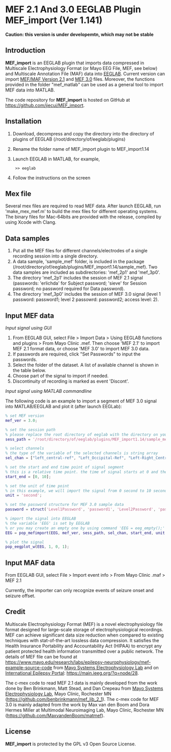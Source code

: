 MEF 2.1 And 3.0 EEGLAB Plugin MEF_import (Ver 1.141)
====================================================

__Caution: this version is under developemtn, which may not be stable__

Introduction
------------
**MEF_import** is an EEGLAB plugin that imports data compressed in Multiscale Electrophysiology Format (or Mayo EEG File, MEF, see below) and Multiscale Annotation File (MAF) data into [EEGLAB](https://sccn.ucsd.edu/eeglab/index.php).
Current version can import [MEF/MAF Version 2.1](https://github.com/benbrinkmann/mef_lib_2_1) and [MEF 3.0](https://msel.mayo.edu/codes.html) files.
Moreover, the functions provided in the folder "mef_matlab" can be used as a general tool to import MEF data into MATLAB.

The code repository for **MEF_import** is hosted on GitHub at https://github.com/jiecui/MEF_import.

Installation
------------
1. Download, decompress and copy the directory into the directory of plugins of EEGLAB (/root/directory/of/eeglab/plugins)
1. Rename the folder name of MEF_import plugin to MEF_import1.14
1. Launch EEGLAB in MATLAB, for example,

        >> eeglab
1. Follow the instructions on the screen

Mex file
--------
Several mex files are required to read MEF data.
After launch EEGLAB, run 'make_mex_mef.m' to build the mex files for different operating systems.
The binary files for Mac-64bits are provided with the release, compiled by using Xcode with Clang.
 
Data samples
------------
1. Put all the MEF files for different channels/electrodes of a single recording session into a single directory. 
1. A data sample, 'sample_mef' folder, is included in the package (/root/directory/of/eeglab/plugins/MEF_import1.14/sample_mef).
Two data samples are included as subdirectories: 'mef_2p1' and 'mef_3p0'.
1. The directory 'mef_2p1' includes the session of MEF 2.1 signal (passwords: 'erlichda' for Subject password; 'sieve' for Session password; no password required for Data password).
1. The directory 'mef_3p0' includes the session of MEF 3.0 signal (level 1 password: password1; level 2 passowrd: password2; access level: 2).

Input MEF data
--------------
*Input signal using GUI*

1. From EEGLAB GUI, select File > Import Data > Using EEGLAB functions and plugins > From Mayo Clinic .mef. 
Then choose 'MEF 2.1' to import MEF 2.1 format data, or choose 'MEF 3.0' to import MEF 3.0 data.
1. If passwords are required, click "Set Passwords" to input the passwords.
1. Select the folder of the dataset.  A list of available channel is shown in the table below.
1. Choose part of the signal to import if needed.
1. Discontinuity of recording is marked as event 'Discont'.

*Input signal using MATLAB commandline*

The following code is an example to import a segment of MEF 3.0 signal into MATLAB/EEGLAB and plot it (after launch EEGLab):

```matlab
% set MEF version
mef_ver = 3.0; 

% set the session path
% please replace the root directory of eeglab with the directory on your system
sess_path = '/root/directory/of/eeglab/plugins/MEF_import1.14/sample_mef/mef_3p0';

% select channels
% the type of the variable of the selected channels is string array
sel_chan = ["left_central-ref", "Left_Occipital-Ref", "Left-Right_Central", "left-right_occipital"]; 

% set the start and end time point of signal segment
% this is a relative time point. the time of signal starts at 0 and the 1st sample index is 1.
start_end = [0, 10]; 

% set the unit of time point 
% in this example, we will import the signal from 0 second to 10 second
unit = 'second'; 

% set the password structure for MEF 3.0 sample data
password = struct('Level1Password', 'password1', 'Level2Password', 'password2', 'AccessLevel', 2); 

% import the signal into EEGLAB
% the variable 'EEG' is set by EEGLAB
% or you may create an empty one by using command 'EEG = eeg_empty();'
EEG = pop_mefimport(EEG, mef_ver, sess_path, sel_chan, start_end, unit, password); 

% plot the signal
pop_eegplot_w(EEG, 1, 0, 1); 
```

Input MAF data
--------------
From EEGLAB GUI, select File > Import event info > From Mayo Clinic .maf > MEF 2.1

Currently, the importer can only recognize events of seizure onset and seizure offset.

Credit
------
Multiscale Electrophysiology Format (MEF) is a novel electrophysiology file format designed for large-scale storage of electrophysiological recordings.
MEF can achieve significant data size reduction when compared to existing techniques with stat-of-the-art lossless data compression.
It satisfies the Health Insurance Portability and Accountability Act (HIPAA) to encrypt any patient protected health information transmitted over a public network.
The details of MEF file can be found at https://www.mayo.edu/research/labs/epilepsy-neurophysiology/mef-example-source-code from [Mayo Systems Electrophysiology Lab](http://msel.mayo.edu/) and on [International Epilepsy Portal](https://main.ieeg.org): https://main.ieeg.org/?q=node/28. 

The c-mex code to read MEF 2.1 data is mainly developed from the work done by Ben Brinkmann, Matt Stead, and Dan Crepeau from [Mayo Systems Electrophysiology Lab](https://msel.mayo.edu/codes.html),  Mayo Clinic, Rochester MN (https://github.com/benbrinkmann/mef_lib_2_1).
The c-mex code for MEF 3.0 is mainly adapted from the work by Max van den Boom and Dora Hermes Miller at Multimodal Neuroimaging Lab, Mayo Clinic, Rochester MN (https://github.com/MaxvandenBoom/matmef).

License
-------
**MEF_import** is protected by the GPL v3 Open Source License.

